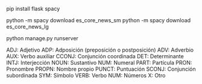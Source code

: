 pip install flask spacy

python -m spacy download es_core_news_sm
python -m spacy download es_core_news_lg

python manage.py runserver

ADJ: Adjetivo
ADP: Adposición (preposición o postposición)
ADV: Adverbio
AUX: Verbo auxiliar
CCONJ: Conjunción coordinada
DET: Determinante
INTJ: Interjección
NOUN: Sustantivo
NUM: Numeral
PART: Partícula
PRON: Pronombre
PROPN: Nombre propio
PUNCT: Puntuación
SCONJ: Conjunción subordinada
SYM: Símbolo
VERB: Verbo
NUM: Números 
X: Otro
